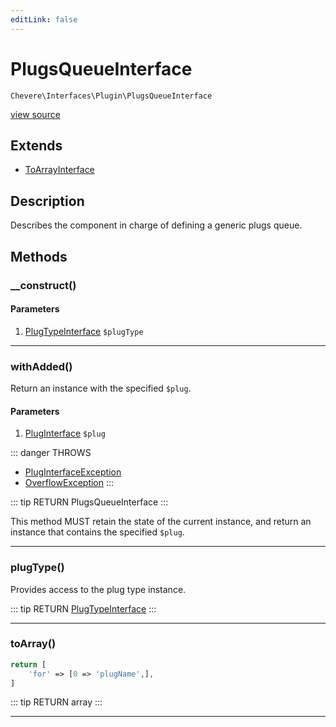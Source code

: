 ```yaml
---
editLink: false
---
```


# PlugsQueueInterface

`Chevere\Interfaces\Plugin\PlugsQueueInterface`

[view source](https://github.com/chevere/chevere/blob/master/src/Chevere/Interfaces/Plugin/PlugsQueueInterface.php)

## Extends

- [ToArrayInterface](../To/ToArrayInterface.md)

## Description

Describes the component in charge of defining a generic plugs queue.

## Methods

### __construct()

#### Parameters

1. [PlugTypeInterface](./PlugTypeInterface.md) `$plugType`

---

### withAdded()

Return an instance with the specified `$plug`.

#### Parameters

1. [PlugInterface](./PlugInterface.md) `$plug`

::: danger THROWS
- [PlugInterfaceException](../../Exceptions/Plugin/PlugInterfaceException.md) 
- [OverflowException](../../Exceptions/Core/OverflowException.md) 
:::

::: tip RETURN
PlugsQueueInterface
:::

This method MUST retain the state of the current instance, and return
an instance that contains the specified `$plug`.

---

### plugType()

Provides access to the plug type instance.

::: tip RETURN
[PlugTypeInterface](./PlugTypeInterface.md)
:::

---

### toArray()

```php
return [
    'for' => [0 => 'plugName',],
]
```

::: tip RETURN
array
:::

---

